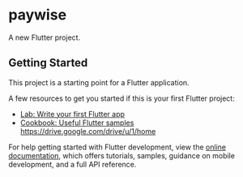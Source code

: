 # paywise

A new Flutter project.

## Getting Started

This project is a starting point for a Flutter application.

A few resources to get you started if this is your first Flutter project:

- [Lab: Write your first Flutter app](https://docs.flutter.dev/get-started/codelab)
- [Cookbook: Useful Flutter samples](https://docs.flutter.dev/cookbook)
https://drive.google.com/drive/u/1/home


For help getting started with Flutter development, view the
[online documentation](https://docs.flutter.dev/), which offers tutorials,
samples, guidance on mobile development, and a full API reference.
